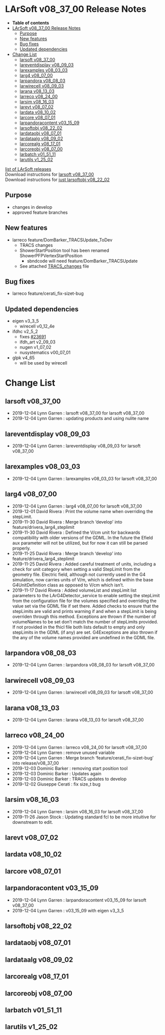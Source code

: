 LArSoft v08\_37\_00 Release Notes
======================================================================

-   **Table of contents**
-   [LArSoft v08\_37\_00 Release Notes](#LArSoft-v08_37_00-Release-Notes)
    -   [Purpose](#Purpose)
    -   [New features](#New-features)
    -   [Bug fixes](#Bug-fixes)
    -   [Updated dependencies](#Updated-dependencies)
-   [Change List](#Change-List)
    -   [larsoft v08\_37\_00](#larsoft-v08_37_00)
    -   [lareventdisplay v08\_09\_03](#lareventdisplay-v08_09_03)
    -   [larexamples v08\_03\_03](#larexamples-v08_03_03)
    -   [larg4 v08\_07\_00](#larg4-v08_07_00)
    -   [larpandora v08\_08\_03](#larpandora-v08_08_03)
    -   [larwirecell v08\_09\_03](#larwirecell-v08_09_03)
    -   [larana v08\_13\_03](#larana-v08_13_03)
    -   [larreco v08\_24\_00](#larreco-v08_24_00)
    -   [larsim v08\_16\_03](#larsim-v08_16_03)
    -   [larevt v08\_07\_02](#larevt-v08_07_02)
    -   [lardata v08\_10\_02](#lardata-v08_10_02)
    -   [larcore v08\_07\_01](#larcore-v08_07_01)
    -   [larpandoracontent v03\_15\_09](#larpandoracontent-v03_15_09)
    -   [larsoftobj v08\_22\_02](#larsoftobj-v08_22_02)
    -   [lardataobj v08\_07\_01](#lardataobj-v08_07_01)
    -   [lardataalg v08\_09\_02](#lardataalg-v08_09_02)
    -   [larcorealg v08\_17\_01](#larcorealg-v08_17_01)
    -   [larcoreobj v08\_07\_00](#larcoreobj-v08_07_00)
    -   [larbatch v01\_51\_11](#larbatch-v01_51_11)
    -   [larutils v1\_25\_02](#larutils-v1_25_02)

[list of LArSoft releases](LArSoft_release_list)\
Download instructions for [larsoft v08\_37\_00](http://scisoft.fnal.gov/scisoft/bundles/larsoft/v08_37_00/larsoft-v08_37_00.html)\
Download instructions for [just larsoftobj v08\_22\_02](http://scisoft.fnal.gov/scisoft/bundles/larsoftobj/v08_22_02/larsoftobj-v08_22_02.html)

Purpose
--------------------

-   changes in develop
-   approved feature branches

New features
------------------------------

-   larreco feature/DomBarker\_TRACSUpdate\_ToDev
    -   TRACS changes
    -   ShowerStartPosition tool has been renamed ShowerPFPVertexStartPosition
        -   sbndcode will need feature/DomBarker\_TRACSUpdate
    -   See attached [TRACS\_changes](https://cdcvs.fnal.gov/redmine/attachments/57322/TRACS_Changes.pdf) file

Bug fixes
------------------------

-   larreco feature/cerati\_fix-sizet-bug

Updated dependencies
----------------------------------------------

-   eigen v3\_3\_5
    -   wirecell v0\_12\_4e
-   ifdhc v2\_5\_2
    -   fixes [\#23691](/redmine/issues/23691 "Bug: findMatchingFiles splits paths with xroot: or root: url's wrong. (Closed)")
    -   ifdh\_art v2\_09\_03
    -   nugen v1\_07\_02
    -   nusystematics v00\_07\_01
-   glpk v4\_65
    -   will be used by wirecell

Change List
============================

larsoft v08\_37\_00
------------------------------------------

-   2019-12-04 Lynn Garren : larsoft v08\_37\_00 for larsoft v08\_37\_00
-   2019-12-04 Lynn Garren : updating products and using nulite name

lareventdisplay v08\_09\_03
----------------------------------------------------------

-   2019-12-04 Lynn Garren : lareventdisplay v08\_09\_03 for larsoft v08\_37\_00

larexamples v08\_03\_03
--------------------------------------------------

-   2019-12-04 Lynn Garren : larexamples v08\_03\_03 for larsoft v08\_37\_00

larg4 v08\_07\_00
--------------------------------------

-   2019-12-04 Lynn Garren : larg4 v08\_07\_00 for larsoft v08\_37\_00
-   2019-12-01 David Rivera : Print the volume name when overriding the stepLimit.
-   2019-11-30 David Rivera : Merge branch ‘develop’ into feature/drivera\_larg4\_steplimit
-   2019-11-30 David Rivera : Defined the V/cm unit for backwards compatibility with older versions of the GDML. In the future the Efield aux parameter will not be utilized, but for now it can still be parsed properly.
-   2019-11-25 David Rivera : Merge branch ‘develop’ into feature/drivera\_larg4\_steplimit
-   2019-11-25 David Rivera : Added careful treatment of units, including a check for unit category when setting a valid StepLimit from the geometry file. Electric field, although not currently used in the G4 simulation, now carries units of V/m, which is defined within the base G4UnitDefinition class as opposed to V/cm which isn’t.
-   2019-11-17 David Rivera : Added volumeList and stepLimit list parameters to the LArG4Detector\_service to enable setting the stepLimit from the configuration file for the volumes specified and overriding the value set via the GDML file if set there. Added checks to ensure that the stepLimits are valid and prints warning if and when a stepLimit is being overriden through this method. Exceptions are thrown if the number of volumeNames to be set don’t match the number of stepLimits provided. If not provided in the fhicl file both lists default to empty and only stepLimits in the GDML (if any) are set. G4Exceptions are also thrown if the any of the volume names provided are undefined in the GDML file.

larpandora v08\_08\_03
------------------------------------------------

-   2019-12-04 Lynn Garren : larpandora v08\_08\_03 for larsoft v08\_37\_00

larwirecell v08\_09\_03
--------------------------------------------------

-   2019-12-04 Lynn Garren : larwirecell v08\_09\_03 for larsoft v08\_37\_00

larana v08\_13\_03
----------------------------------------

-   2019-12-04 Lynn Garren : larana v08\_13\_03 for larsoft v08\_37\_00

larreco v08\_24\_00
------------------------------------------

-   2019-12-04 Lynn Garren : larreco v08\_24\_00 for larsoft v08\_37\_00
-   2019-12-04 Lynn Garren : remove unused variable
-   2019-12-04 Lynn Garren : Merge branch ‘feature/cerati\_fix-sizet-bug’ into release/v08\_37\_00
-   2019-12-03 Dominic Barker : removing start position tool
-   2019-12-03 Dominic Barker : Updates again
-   2019-12-03 Dominic Barker : TRACS updates to develop
-   2019-12-02 Giuseppe Cerati : fix size\_t bug

larsim v08\_16\_03
----------------------------------------

-   2019-12-04 Lynn Garren : larsim v08\_16\_03 for larsoft v08\_37\_00
-   2019-11-26 Jason Stock : Updating standard fcl to be more intuitive for downstream to edit.

larevt v08\_07\_02
----------------------------------------

lardata v08\_10\_02
------------------------------------------

larcore v08\_07\_01
------------------------------------------

larpandoracontent v03\_15\_09
--------------------------------------------------------------

-   2019-12-04 Lynn Garren : larpandoracontent v03\_15\_09 for larsoft v08\_37\_00
-   2019-12-04 Lynn Garren : v03\_15\_09 with eigen v3\_3\_5

larsoftobj v08\_22\_02
------------------------------------------------

lardataobj v08\_07\_01
------------------------------------------------

lardataalg v08\_09\_02
------------------------------------------------

larcorealg v08\_17\_01
------------------------------------------------

larcoreobj v08\_07\_00
------------------------------------------------

larbatch v01\_51\_11
--------------------------------------------

larutils v1\_25\_02
------------------------------------------
